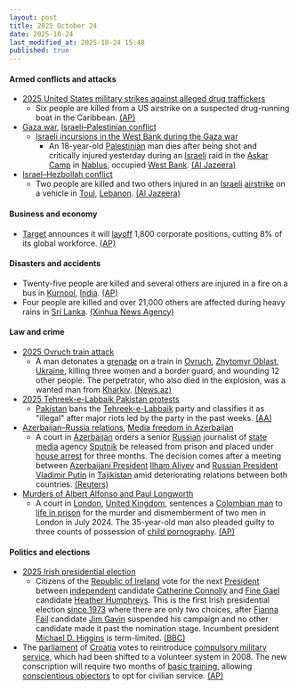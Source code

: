 ```yaml
---
layout: post
title: 2025 October 24
date: 2025-10-24
last_modified_at: 2025-10-24 15:48
published: true
---
```



#### Armed conflicts and attacks

* [2025 United States military strikes against alleged drug traffickers](https://en.wikipedia.org/wiki/2025_United_States_military_strikes_against_alleged_drug_traffickers "2025 United States military strikes against alleged drug traffickers")
  * Six people are killed from a US airstrike on a suspected drug-running boat in the Caribbean. [(AP)](https://apnews.com/article/trump-cartels-hegseth-drugs-boat-strikes-6c3316b2852723e26c39dc701bba9d52)
* [Gaza war](https://en.wikipedia.org/wiki/Gaza_war "Gaza war"), [Israeli–Palestinian conflict](https://en.wikipedia.org/wiki/Israeli%E2%80%93Palestinian_conflict "Israeli–Palestinian conflict")
  * [Israeli incursions in the West Bank during the Gaza war](https://en.wikipedia.org/wiki/Israeli_incursions_in_the_West_Bank_during_the_Gaza_war "Israeli incursions in the West Bank during the Gaza war")
    * An 18-year-old [Palestinian](https://en.wikipedia.org/wiki/Palestinians "Palestinians") man dies after being shot and critically injured yesterday during an [Israeli](https://en.wikipedia.org/wiki/Israel "Israel") raid in the [Askar Camp](https://en.wikipedia.org/wiki/Askar_Camp "Askar Camp") in [Nablus](https://en.wikipedia.org/wiki/Nablus "Nablus"), occupied [West Bank](https://en.wikipedia.org/wiki/West_Bank "West Bank"). [(Al Jazeera)](https://www.aljazeera.com/news/2025/10/24/palestinian-child-killed-in-israeli-raid-on-west-bank-as-settlers-rampage)
* [Israel–Hezbollah conflict](https://en.wikipedia.org/wiki/Israel%E2%80%93Hezbollah_conflict_%282023%E2%80%93present%29 "Israel–Hezbollah conflict (2023–present)")
  * Two people are killed and two others injured in an [Israeli](https://en.wikipedia.org/wiki/Israel "Israel") [airstrike](https://en.wikipedia.org/wiki/Airstrike "Airstrike") on a vehicle in [Toul](https://en.wikipedia.org/wiki/Toul%2C_Lebanon "Toul, Lebanon"), [Lebanon](https://en.wikipedia.org/wiki/Lebanon "Lebanon"). [(Al Jazeera)](https://www.aljazeera.com/news/2025/10/24/israeli-strikes-in-southern-lebanon-kill-two-in-latest-truce-violation)

#### Business and economy

* [Target](https://en.wikipedia.org/wiki/Target_Corporation "Target Corporation") announces it will [layoff](https://en.wikipedia.org/wiki/Layoff "Layoff") 1,800 corporate positions, cutting 8% of its global workforce. [(AP)](https://apnews.com/article/target-corporate-layoffs-minneapolis-india-f4d8100fa2bf4af67e4fb4e388cedf50)

#### Disasters and accidents

* Twenty-five people are killed and several others are injured in a fire on a bus in [Kurnool](https://en.wikipedia.org/wiki/Kurnool "Kurnool"), [India](https://en.wikipedia.org/wiki/India "India"). [(AP)](https://apnews.com/article/india-andhra-pradesh-bus-fire-322b1b4779b0ca32ab3614ea04421e6c)
* Four people are killed and over 21,000 others are affected during heavy rains in [Sri Lanka](https://en.wikipedia.org/wiki/Sri_Lanka "Sri Lanka"). [(Xinhua News Agency)](https://english.news.cn/asiapacific/20251024/3de8864542e244f4bc21d57137245437/c.html)

#### Law and crime

* [2025 Ovruch train attack](https://en.wikipedia.org/wiki/2025_Ovruch_train_attack "2025 Ovruch train attack")
  * A man detonates a [grenade](https://en.wikipedia.org/wiki/Grenade "Grenade") on a train in [Ovruch](https://en.wikipedia.org/wiki/Ovruch "Ovruch"), [Zhytomyr Oblast](https://en.wikipedia.org/wiki/Zhytomyr_Oblast "Zhytomyr Oblast"), [Ukraine](https://en.wikipedia.org/wiki/Ukraine "Ukraine"), killing three women and a border guard, and wounding 12 other people. The perpetrator, who also died in the explosion, was a wanted man from [Kharkiv](https://en.wikipedia.org/wiki/Kharkiv "Kharkiv"). [(News.az)](https://news.az/news/grenade-blast-on-ukrainian-train-leves-four-dead-several-injured)
* [2025 Tehreek-e-Labbaik Pakistan protests](https://en.wikipedia.org/wiki/2025_Tehreek-e-Labbaik_Pakistan_protests "2025 Tehreek-e-Labbaik Pakistan protests")
  * [Pakistan](https://en.wikipedia.org/wiki/Pakistan "Pakistan") bans the [Tehreek-e-Labbaik](https://en.wikipedia.org/wiki/Tehreek-e-Labbaik_Pakistan "Tehreek-e-Labbaik Pakistan") party and classifies it as "illegal" after major riots led by the party in the past weeks. [(AA)](https://www.aa.com.tr/en/asia-pacific/pakistan-bans-religipolitical-party-for-alleged-involvement-in-terrorism-violence/3725087)
* [Azerbaijan–Russia relations](https://en.wikipedia.org/wiki/Azerbaijan%E2%80%93Russia_relations "Azerbaijan–Russia relations"), [Media freedom in Azerbaijan](https://en.wikipedia.org/wiki/Media_freedom_in_Azerbaijan "Media freedom in Azerbaijan")
  * A court in [Azerbaijan](https://en.wikipedia.org/wiki/Azerbaijan "Azerbaijan") orders a senior [Russian](https://en.wikipedia.org/wiki/Russia "Russia") journalist of [state media](https://en.wikipedia.org/wiki/Mass_media_in_Russia "Mass media in Russia") agency [Sputnik](https://en.wikipedia.org/wiki/Sputnik_%28news_agency%29 "Sputnik (news agency)") be released from prison and placed under [house arrest](https://en.wikipedia.org/wiki/House_arrest "House arrest") for three months. The decision comes after a meeting between [Azerbaijani President](https://en.wikipedia.org/wiki/Azerbaijani_President "Azerbaijani President") [Ilham Aliyev](https://en.wikipedia.org/wiki/Ilham_Aliyev "Ilham Aliyev") and [Russian President](https://en.wikipedia.org/wiki/Russian_President "Russian President") [Vladimir Putin](https://en.wikipedia.org/wiki/Vladimir_Putin "Vladimir Putin") in [Tajikistan](https://en.wikipedia.org/wiki/Tajikistan "Tajikistan") amid deteriorating relations between both countries. [(Reuters)](https://www.reuters.com/business/media-telecom/azerbaijan-moves-russian-state-journalist-house-arrest-jail-after-freeing-his-2025-10-24/)
* [Murders of Albert Alfonso and Paul Longworth](https://en.wikipedia.org/wiki/Murders_of_Albert_Alfonso_and_Paul_Longworth "Murders of Albert Alfonso and Paul Longworth")
  * A court in [London](https://en.wikipedia.org/wiki/London "London"), [United Kingdom](https://en.wikipedia.org/wiki/United_Kingdom "United Kingdom"), sentences a [Colombian man](https://en.wikipedia.org/wiki/Colombians_in_the_United_Kingdom "Colombians in the United Kingdom") to [life in prison](https://en.wikipedia.org/wiki/Life_imprisonment_in_England_and_Wales "Life imprisonment in England and Wales") for the murder and dismemberment of two men in London in July 2024. The 35-year-old man also pleaded guilty to three counts of possession of [child pornography](https://en.wikipedia.org/wiki/Child_pornography "Child pornography"). [(AP)](https://apnews.com/article/britain-colombia-murder-suitcases-5280a733be68ac91c06a8a546ca82e5f)

#### Politics and elections

* [2025 Irish presidential election](https://en.wikipedia.org/wiki/2025_Irish_presidential_election "2025 Irish presidential election")
  * Citizens of the [Republic of Ireland](https://en.wikipedia.org/wiki/Republic_of_Ireland "Republic of Ireland") vote for the next [President](https://en.wikipedia.org/wiki/President_of_Ireland "President of Ireland") between [independent](https://en.wikipedia.org/wiki/Independent_politician "Independent politician") candidate [Catherine Connolly](https://en.wikipedia.org/wiki/Catherine_Connolly "Catherine Connolly") and [Fine Gael](https://en.wikipedia.org/wiki/Fine_Gael "Fine Gael") candidate [Heather Humphreys](https://en.wikipedia.org/wiki/Heather_Humphreys "Heather Humphreys"). This is the first Irish presidential election [since 1973](https://en.wikipedia.org/wiki/1973_Irish_presidential_election "1973 Irish presidential election") where there are only two choices, after [Fianna Fáil](https://en.wikipedia.org/wiki/Fianna_F%C3%A1il "Fianna Fáil") candidate [Jim Gavin](https://en.wikipedia.org/wiki/Jim_Gavin "Jim Gavin") suspended his campaign and no other candidate made it past the nomination stage. Incumbent president [Michael D. Higgins](https://en.wikipedia.org/wiki/Michael_D._Higgins "Michael D. Higgins") is term-limited. [(BBC)](https://www.bbc.com/news/articles/cx2y04znx4ro)
* The [parliament](https://en.wikipedia.org/wiki/Croatian_Parliament "Croatian Parliament") of [Croatia](https://en.wikipedia.org/wiki/Croatia "Croatia") votes to reintroduce [compulsory military service](https://en.wikipedia.org/wiki/Conscription "Conscription"), which had been shifted to a volunteer system in 2008. The new conscription will require two months of [basic training](https://en.wikipedia.org/wiki/Basic_training "Basic training"), allowing [conscientious objectors](https://en.wikipedia.org/wiki/Conscientious_objector "Conscientious objector") to opt for civilian service. [(AP)](https://apnews.com/article/croatia-compulsory-military-service-ukraine-32c84a8c4afc8790bee82644d8366e46)
